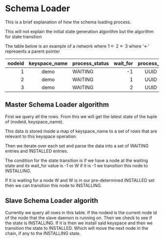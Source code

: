 # Schema Loader

This is a brief explanation of how the schema loading process.

This will not explain the initial state generation algorithm but the algorithm for state transition

The table below is an example of a network where 1 <- 2 <- 3 where '<-' represents a parent pointer

| nodeid | keyspace_name | process_status | wait_for | process_id |
| -----: |:-------------:| :------------- | -------: | :--------: |
| 1      | demo          | WAITING        | -1       | UUID       |
| 2      | demo          | WAITING        | 1        | UUID       |
| 3      | demo          | WAITING        | 2        | UUID       |

## Master Schema Loader algorithm

First we query all the rows. From this we will get the latest state of the tuple of (nodeid, keyspace_name).

This data is stored inside a map of keyspace_name to a set of rows that are relevant to this keyspace operation.

Then we iterate over each set and parse the data into a set of WAITING entries and INSTALLED entries.

The condition for the state transition is if we have a node at the waiting state and its wait_for value is -1 or W if it is -1 we transition this node to INSTALLING.

If it is waiting for a node W and W is in our pre-determined INSTALLED set then we can transition this node to INSTALLING.

## Slave Schema Loader algorith

Currently we query all rows in this table. If the nodeid is the current node id of the node that the slave daemon is running on. Then we check to see if the state is INSTALLING. If it is then we install said keyspace and then we transition the state to INSTALLED. Which will move the next node in the chain, if any to the INSTALLING state.

